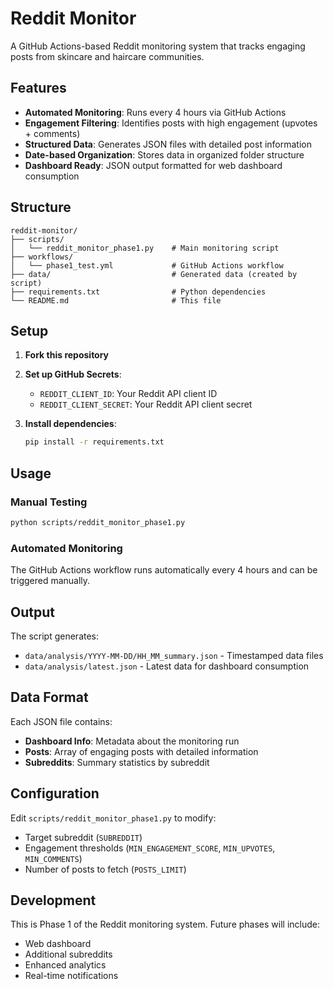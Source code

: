 # Reddit Monitor

A GitHub Actions-based Reddit monitoring system that tracks engaging posts from skincare and haircare communities.

## Features

- **Automated Monitoring**: Runs every 4 hours via GitHub Actions
- **Engagement Filtering**: Identifies posts with high engagement (upvotes + comments)
- **Structured Data**: Generates JSON files with detailed post information
- **Date-based Organization**: Stores data in organized folder structure
- **Dashboard Ready**: JSON output formatted for web dashboard consumption

## Structure

```
reddit-monitor/
├── scripts/
│   └── reddit_monitor_phase1.py    # Main monitoring script
├── workflows/
│   └── phase1_test.yml             # GitHub Actions workflow
├── data/                           # Generated data (created by script)
├── requirements.txt                # Python dependencies
└── README.md                       # This file
```

## Setup

1. **Fork this repository**
2. **Set up GitHub Secrets**:
   - `REDDIT_CLIENT_ID`: Your Reddit API client ID
   - `REDDIT_CLIENT_SECRET`: Your Reddit API client secret

3. **Install dependencies**:
   ```bash
   pip install -r requirements.txt
   ```

## Usage

### Manual Testing
```bash
python scripts/reddit_monitor_phase1.py
```

### Automated Monitoring
The GitHub Actions workflow runs automatically every 4 hours and can be triggered manually.

## Output

The script generates:
- `data/analysis/YYYY-MM-DD/HH_MM_summary.json` - Timestamped data files
- `data/analysis/latest.json` - Latest data for dashboard consumption

## Data Format

Each JSON file contains:
- **Dashboard Info**: Metadata about the monitoring run
- **Posts**: Array of engaging posts with detailed information
- **Subreddits**: Summary statistics by subreddit

## Configuration

Edit `scripts/reddit_monitor_phase1.py` to modify:
- Target subreddit (`SUBREDDIT`)
- Engagement thresholds (`MIN_ENGAGEMENT_SCORE`, `MIN_UPVOTES`, `MIN_COMMENTS`)
- Number of posts to fetch (`POSTS_LIMIT`)

## Development

This is Phase 1 of the Reddit monitoring system. Future phases will include:
- Web dashboard
- Additional subreddits
- Enhanced analytics
- Real-time notifications
